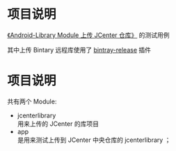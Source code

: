 # 项目说明

[《Android-Library Module 上传 JCenter 仓库》](http://blog.csdn.net/qq_32452623/article/details/79282605) 的测试用例
 
 其中上传 Bintary 远程库使用了 [bintray-release](https://github.com/novoda/bintray-release) 插件

# 项目说明

共有两个 Module:
- jcenterlibrary   
用来上传的 JCenter 的库项目
- app  
是用来测试上传到 JCenter 中央仓库的 jcenterlibrary ；
